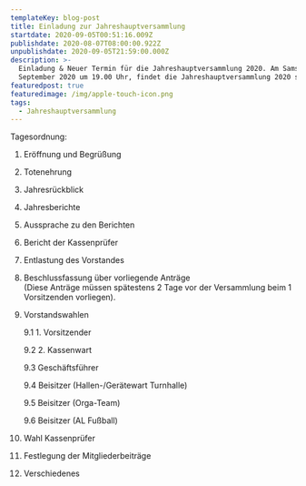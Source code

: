```yaml
---
templateKey: blog-post
title: Einladung zur Jahreshauptversammlung
startdate: 2020-09-05T00:51:16.009Z
publishdate: 2020-08-07T08:00:00.922Z
unpublishdate: 2020-09-05T21:59:00.000Z
description: >-
  Einladung & Neuer Termin für die Jahreshauptversammlung 2020. Am Samstag, 05.
  September 2020 um 19.00 Uhr, findet die Jahreshauptversammlung 2020 statt.
featuredpost: true
featuredimage: /img/apple-touch-icon.png
tags:
  - Jahreshauptversammlung
---
```

Tagesordnung:

1. Eröffnung und Begrüßung
2. Totenehrung  
3. Jahresrückblick
4. Jahresberichte
5. Aussprache zu den Berichten
6. Bericht der Kassenprüfer
7. Entlastung des Vorstandes
8. Beschlussfassung über vorliegende Anträge \
   (Diese Anträge müssen spätestens 2 Tage vor der Versammlung beim 1 Vorsitzenden vorliegen).
9. Vorstandswahlen

   9.1 1. Vorsitzender

   9.2 2. Kassenwart

   9.3 Geschäftsführer

   9.4 Beisitzer (Hallen-/Gerätewart Turnhalle)

   9.5 Beisitzer (Orga-Team)

   9.6 Beisitzer (AL Fußball)
10. Wahl Kassenprüfer
11. Festlegung der Mitgliederbeiträge
12. Verschiedenes